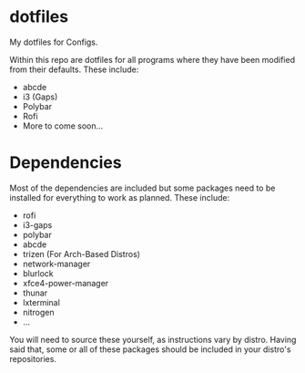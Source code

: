 # dotfiles
My dotfiles for Configs.

Within this repo are dotfiles for all programs where they have been modified from their defaults.
These include:
- abcde
- i3 (Gaps)
- Polybar
- Rofi
- More to come soon...

# Dependencies
Most of the dependencies are included but some packages need to be installed for everything to work as planned.
These include:
- rofi
- i3-gaps
- polybar
- abcde
- trizen (For Arch-Based Distros)
- network-manager
- blurlock
- xfce4-power-manager
- thunar
- lxterminal
- nitrogen
- ...

You will need to source these yourself, as instructions vary by distro. Having said that, some or all of these packages should be included in your distro's repositories.
